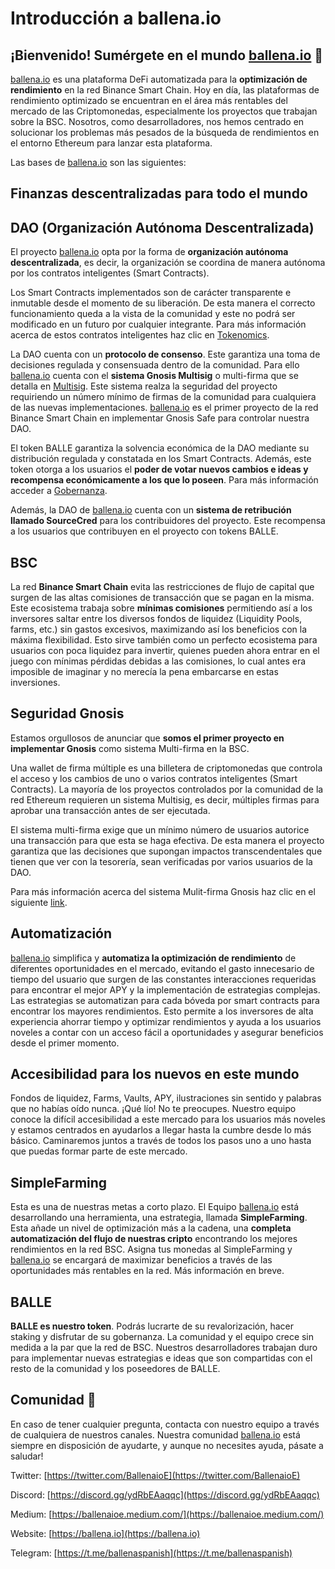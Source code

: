 # Introducción a ballena.io

## ¡Bienvenido! Sumérgete en el mundo [ballena.io](https://ballena.io/) 🐋

[ballena.io](https://ballena.io/) es una plataforma DeFi automatizada para la **optimización de rendimiento** en la red Binance Smart Chain. Hoy en día, las plataformas de rendimiento optimizado se encuentran en el área más rentables del mercado de las Criptomonedas, especialmente los proyectos que trabajan sobre la BSC. Nosotros, como desarrolladores, nos hemos centrado en solucionar los problemas más pesados de la búsqueda de rendimientos en el entorno Ethereum para lanzar esta plataforma.

Las bases de [ballena.io](https://ballena.io/) son las siguientes:

## Finanzas descentralizadas para todo el mundo

## DAO \(Organización Autónoma Descentralizada\)

El proyecto [ballena.io](https://ballena.io/) opta por la forma de **organización autónoma descentralizada**, es decir, la organización se coordina de manera autónoma por los contratos inteligentes \(Smart Contracts\).

Los Smart Contracts implementados son de carácter transparente e inmutable desde el momento de su liberación. De esta manera el correcto funcionamiento queda a la vista de la comunidad y este no podrá ser modificado en un futuro por cualquier integrante. Para más información acerca de estos contratos inteligentes haz clic en [Tokenomics](tecnico/tokenomics.md).

La DAO cuenta con un **protocolo de consenso**. Este garantiza una toma de decisiones regulada y consensuada dentro de la comunidad. Para ello [ballena.io](https://ballena.io/) cuenta con el **sistema Gnosis Multisig** o multi-firma que se detalla en [Multisig](tecnico/gobernanza.md#seguridad-de-la-wallet). Este sistema realza la seguridad del proyecto requiriendo un número mínimo de firmas de la comunidad para cualquiera de las nuevas implementaciones. [ballena.io](https://ballena.io/) es el primer proyecto de la red Binance Smart Chain en implementar Gnosis Safe para controlar nuestra DAO.

El token BALLE garantiza la solvencia económica de la DAO mediante su distribución regulada y constatada en los Smart Contracts. Además, este token otorga a los usuarios el **poder de votar nuevos cambios e ideas y recompensa económicamente a los que lo poseen**. Para más información acceder a [Gobernanza](tecnico/gobernanza.md).

Además, la DAO de [ballena.io](https://ballena.io/) cuenta con un **sistema de retribución llamado SourceCred** para los contribuidores del proyecto. Este recompensa a los usuarios que contribuyen en el proyecto con tokens BALLE.

## BSC

La red **Binance Smart Chain** evita las restricciones de flujo de capital que surgen de las altas comisiones de transacción que se pagan en la misma. Este ecosistema trabaja sobre **mínimas comisiones** permitiendo así a los inversores saltar entre los diversos fondos de liquidez \(Liquidity Pools, farms, etc.\) sin gastos excesivos, maximizando así los beneficios con la máxima flexibilidad. Esto sirve también como un perfecto ecosistema para usuarios con poca liquidez para invertir, quienes pueden ahora entrar en el juego con mínimas pérdidas debidas a las comisiones, lo cual antes era imposible de imaginar y no merecía la pena embarcarse en estas inversiones.

## Seguridad Gnosis

Estamos orgullosos de anunciar que **somos el primer proyecto en implementar Gnosis** como sistema Multi-firma en la BSC.

Una wallet de firma múltiple es una billetera de criptomonedas que controla el acceso y los cambios de uno o varios contratos inteligentes \(Smart Contracts\). La mayoría de los proyectos controlados por la comunidad de la red Ethereum requieren un sistema Multisig, es decir, múltiples firmas para aprobar una transacción antes de ser ejecutada.

El sistema multi-firma exige que un mínimo número de usuarios autorice una transacción para que esta se haga efectiva. De esta manera el proyecto garantiza que las decisiones que supongan impactos transcendentales que tienen que ver con la tesorería, sean verificadas por varios usuarios de la DAO.

Para más información acerca del sistema Mulit-firma Gnosis haz clic en el siguiente [link](tecnico/gobernanza.md#seguridad-de-la-wallet).

## Automatización

[ballena.io](https://ballena.io/) simplifica y **automatiza la optimización de rendimiento** de diferentes oportunidades en el mercado, evitando el gasto innecesario de tiempo del usuario que surgen de las constantes interacciones requeridas para encontrar el mejor APY y la implementación de estrategias complejas. Las estrategias se automatizan para cada bóveda por smart contracts para encontrar los mayores rendimientos. Esto permite a los inversores de alta experiencia ahorrar tiempo y optimizar rendimientos y ayuda a los usuarios noveles a contar con un acceso fácil a oportunidades y asegurar beneficios desde el primer momento.

## Accesibilidad para los nuevos en este mundo

Fondos de liquidez, Farms, Vaults, APY, ilustraciones sin sentido y palabras que no habías oído nunca. ¡Qué lío! No te preocupes. Nuestro equipo conoce la difícil accesibilidad a este mercado para los usuarios más noveles y estamos centrados en ayudarlos a llegar hasta la cumbre desde lo más básico. Caminaremos juntos a través de todos los pasos uno a uno hasta que puedas formar parte de este mercado.

## SimpleFarming

Esta es una de nuestras metas a corto plazo. El Equipo [ballena.io](https://ballena.io/) está desarrollando una herramienta, una estrategia, llamada **SimpleFarming**. Esta añade un nivel de optimización más a la cadena, una **completa automatización del flujo de nuestras cripto** encontrando los mejores rendimientos en la red BSC. Asigna tus monedas al SimpleFarming y [ballena.io](https://ballena.io/) se encargará de maximizar beneficios a través de las oportunidades más rentables en la red. Más información en breve.

## BALLE

**BALLE es nuestro token**. Podrás lucrarte de su revalorización, hacer staking y disfrutar de su gobernanza. La comunidad y el equipo crece sin medida a la par que la red de BSC. Nuestros desarrolladores trabajan duro para implementar nuevas estrategias e ideas que son compartidas con el resto de la comunidad y los poseedores de BALLE.

## Comunidad 🐋

En caso de tener cualquier pregunta, contacta con nuestro equipo a través de cualquiera de nuestros canales. Nuestra comunidad [ballena.io](https://ballena.io/) está siempre en disposición de ayudarte, y aunque no necesites ayuda, pásate a saludar!

Twitter: [https://twitter.com/BallenaioE](https://twitter.com/BallenaioE)

Discord: [https://discord.gg/ydRbEAaqqc](https://discord.gg/ydRbEAaqqc)

Medium: [https://ballenaioe.medium.com/](https://ballenaioe.medium.com/)

Website: [https://ballena.io](https://ballena.io)

Telegram: [https://t.me/ballenaspanish](https://t.me/ballenaspanish)





